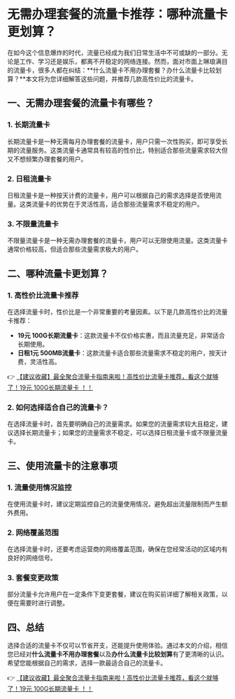 # 无需办理套餐的流量卡推荐：哪种流量卡更划算？

在如今这个信息爆炸的时代，流量已经成为我们日常生活中不可或缺的一部分。无论是工作、学习还是娱乐，都离不开稳定的网络连接。然而，面对市面上琳琅满目的流量卡，很多人都在纠结：**什么流量卡不用办理套餐？办什么流量卡比较划算？**本文将为您详细解答这些问题，并推荐几款高性价比的流量卡。

## 一、无需办理套餐的流量卡有哪些？

### 1. 长期流量卡
长期流量卡是一种无需每月办理套餐的流量卡，用户只需一次性购买，即可享受长期的流量服务。这类流量卡通常具有较高的性价比，特别适合那些流量需求较大但又不想频繁办理套餐的用户。

### 2. 日租流量卡
日租流量卡是一种按天计费的流量卡，用户可以根据自己的需求选择是否使用流量。这类流量卡的优势在于灵活性高，适合那些流量需求不稳定的用户。

### 3. 不限量流量卡
不限量流量卡是一种无需办理套餐的流量卡，用户可以无限使用流量。这类流量卡通常价格较高，但适合那些流量需求极大的用户。

## 二、哪种流量卡更划算？

### 1. 高性价比流量卡推荐
在选择流量卡时，性价比是一个非常重要的考量因素。以下是几款高性价比的流量卡推荐：

- **19元 100G长期流量卡**：这款流量卡不仅价格实惠，而且流量充足，非常适合长期使用。
- **日租1元 500MB流量卡**：这款流量卡适合那些流量需求不稳定的用户，按天计费，灵活性高。

👉 [【建议收藏】最全聚合流量卡指南来啦！高性价比流量卡推荐，看这个就够了！19元 100G长期流量卡 ！！](https://bit.ly/Liuliangka)

### 2. 如何选择适合自己的流量卡？
在选择流量卡时，首先要明确自己的流量需求。如果您的流量需求较大且稳定，建议选择长期流量卡；如果您的流量需求不稳定，可以选择日租流量卡或不限量流量卡。

## 三、使用流量卡的注意事项

### 1. 流量使用情况监控
在使用流量卡时，建议定期监控自己的流量使用情况，避免超出流量限制而产生额外费用。

### 2. 网络覆盖范围
在选择流量卡时，还要考虑运营商的网络覆盖范围，确保在您经常活动的区域内有良好的网络信号。

### 3. 套餐变更政策
部分流量卡允许用户在一定条件下变更套餐，建议在购买前详细了解相关政策，以便在需要时进行调整。

## 四、总结

选择合适的流量卡不仅可以节省开支，还能提升使用体验。通过本文的介绍，相信您已经对**什么流量卡不用办理套餐**以及**办什么流量卡比较划算**有了更清晰的认识。希望您能根据自己的需求，选择一款最适合自己的流量卡。

👉 [【建议收藏】最全聚合流量卡指南来啦！高性价比流量卡推荐，看这个就够了！19元 100G长期流量卡 ！！](https://bit.ly/Liuliangka)